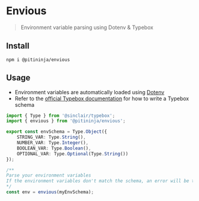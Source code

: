 # Envious

> Environment variable parsing using Dotenv & Typebox

## Install

```shell
npm i @pitininja/envious
```

## Usage

* Environment variables are automatically loaded using [Dotenv](https://github.com/motdotla/dotenv)
* Refer to the [official Typebox documentation](https://github.com/sinclairzx81/typebox) for how to write a Typebox schema

```typescript
import { Type } from '@sinclair/typebox';
import { envious } from '@pitininja/envious';

export const envSchema = Type.Object({
    STRING_VAR: Type.String(),
    NUMBER_VAR: Type.Integer(),
    BOOLEAN_VAR: Type.Boolean(),
    OPTIONAL_VAR: Type.Optional(Type.String())
});

/**
Parse your environment variables
If the environment variables don't match the schema, an error will be thrown
*/
const env = envious(myEnvSchema);
```
